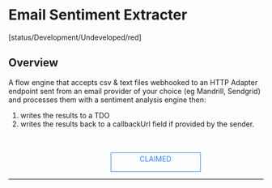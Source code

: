 <!--TODO: Replace all references to "VDA", "Developer Application", and "Developer App" with "Veritone Developer"-->
<style>
    #claim-this-flow-btn {
        display: block;
        color: #2F80ED;
        border: 1px solid #2F80ED;
        width: 170px;
        height: 30px;
        text-align: center;
        padding: 3px;
        position: relative;
        text-decoration: none;
        left: 40%;
    }
</style>
# Email Sentiment Extracter
[status/Development/Undeveloped/red]


## Overview <!-- {docsify-ignore} -->
A flow engine that accepts csv & text files webhooked to an HTTP Adapter endpoint sent from an email provider of your choice (eg Mandrill, Sendgrid) and processes them with a sentiment analysis engine then: 
1. writes the results to a TDO
2. writes the results back to a callbackUrl field if provided by the sender.
</br>
</br>
<a target="_blank" href="#" id="claim-this-flow-btn">CLAIMED</a>
<hr>